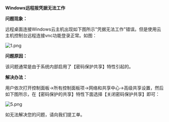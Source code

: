 **Windows远程报凭据无法工作**

**问题现象：**

远程桌面连接Windows云主机出现如下图所示"凭据无法工作"错误。但是使用云主机控制台远程连接vnc功能登录正常。如图：

![1.png](https://img1.jcloudcs.com/cms/85c7710f-9ebc-499b-a29e-acae2723eb9d20171212143957.png)

**问题原因：**

该问题通常是由于系统内部启用了【密码保护共享】特性引起的。

**解决办法：**

用户依次打开控制面板→所有控制面板项→网络和共享中心→高级共享设置，然后如下图所示，在【密码保护的共享】特性下面选择【关闭密码保护共享】即可：

![5.png](https://img1.jcloudcs.com/cms/382b9018-9595-4366-9a0e-efe03d17af8d20171212144146.png)

如无法解决您的问题，请向我们提工单。